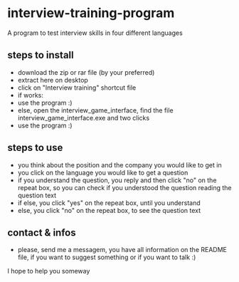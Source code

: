 # interview-training-program
A program to test interview skills in four different languages

## steps to install
 - download the zip or rar file (by your preferred)
 - extract here on desktop
 - click on "Interview training" shortcut file
 - if works:
 - use the program :)
 - else, open the interview_game_interface, find the file interview_game_interface.exe and two clicks
 - use the program :)
 
 ## steps to use
 - you think about the position and the company you would like to get in
 - you click on the language you would like to get a question
 - if you understand the question, you reply and then click "no" on the repeat box, so you can check if you understood the question reading the question text
 - if else, you click "yes" on the repeat box, until you understand
 - else, you click "no" on the repeat box, to see the question text
 
 ## contact & infos
 - please, send me a messagem, you have all information on the README file, if you want to suggest something or if you want to talk :)

I hope to help you someway
